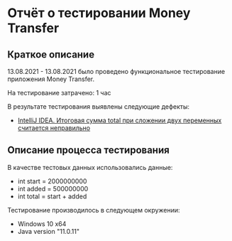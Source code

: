 # Отчёт о тестировании Money Transfer

## Краткое описание

13.08.2021 - 13.08.2021 было проведено функциональное тестирование приложения Money Transfer.

На тестирование затрачено: 1 час

В результате тестирования выявлены следующие дефекты:
* [IntelliJ IDEA. Итоговая сумма total при сложении двух переменных считается неправильно](https://github.com/SemenovaKristina/dz2/issues/1)


## Описание процесса тестирования

В качестве тестовых данных использовались данные: 
* int start = 2000000000
* int added = 500000000
* int total = start + added


Тестирование производилось в следующем окружении:
* Windows 10 x64
* Java version "11.0.11" 